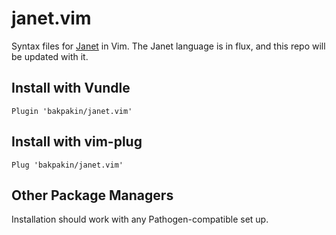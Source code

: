 # janet.vim

Syntax files for [Janet](https://github.com/janet-lang/janet) in Vim. The Janet language is in flux,
and this repo will be updated with it.

## Install with Vundle

```
Plugin 'bakpakin/janet.vim'
```

## Install with vim-plug

```
Plug 'bakpakin/janet.vim'
```

## Other Package Managers

Installation should work with any Pathogen-compatible set up.
